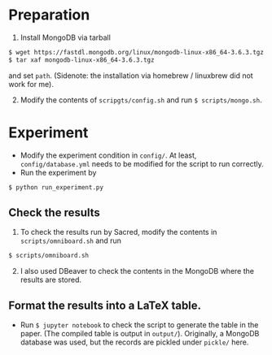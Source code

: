 # Preparation
1. Install MongoDB via tarball
  ```sh
  $ wget https://fastdl.mongodb.org/linux/mongodb-linux-x86_64-3.6.3.tgz
  $ tar xaf mongodb-linux-x86_64-3.6.3.tgz
  ```
  and set `path`.
  (Sidenote: the installation via homebrew / linuxbrew did not work for me).

2. Modify the contents of `scripgts/config.sh` and run `$ scripts/mongo.sh`.

# Experiment

- Modify the experiment condition in `config/`. At least, `config/database.yml` needs to be modified for the script to run correctly.
- Run the experiment by

```bash
$ python run_experiment.py
```

## Check the results
1. To check the results run by Sacred, modify the contents in `scripts/omniboard.sh` and run
  ```bash
  $ scripts/omniboard.sh
  ```

2. I also used DBeaver to check the contents in the MongoDB where the results are stored.

## Format the results into a LaTeX table.
- Run `$ jupyter notebook` to check the script to generate the table in the paper. (The compiled table is output in `output/`).
  Originally, a MongoDB database was used, but the records are pickled under `pickle/` here.
